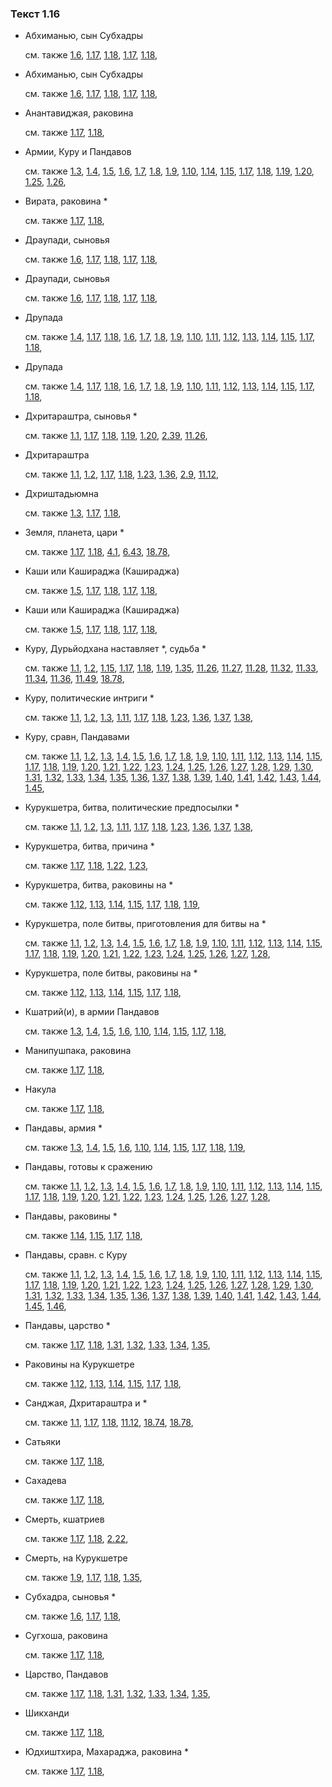 ### Текст 1.16
	
- Абхиманью, сын Субхадры

	см. также  [1.6](../01/0106.md),  [1.17](../01/0117.md),  [1.18](../01/0118.md),  [1.17](../01/0117.md),  [1.18](../01/0118.md), 
	
- Абхиманью, сын Субхадры

	см. также  [1.6](../01/0106.md),  [1.17](../01/0117.md),  [1.18](../01/0118.md),  [1.17](../01/0117.md),  [1.18](../01/0118.md), 
	
- Анантавиджая, раковина

	см. также  [1.17](../01/0117.md),  [1.18](../01/0118.md), 
	
- Армии, Куру и Пандавов

	см. также  [1.3](../01/0103.md),  [1.4](../01/0104.md),  [1.5](../01/0105.md),  [1.6](../01/0106.md),  [1.7](../01/0107.md),  [1.8](../01/0108.md),  [1.9](../01/0109.md),  [1.10](../01/0110.md),  [1.14](../01/0114.md),  [1.15](../01/0115.md),  [1.17](../01/0117.md),  [1.18](../01/0118.md),  [1.19](../01/0119.md),  [1.20](../01/0120.md),  [1.25](../01/0125.md),  [1.26](../01/0126.md), 
	
- Вирата, раковина *

	см. также  [1.17](../01/0117.md),  [1.18](../01/0118.md), 
	
- Драупади, сыновья

	см. также  [1.6](../01/0106.md),  [1.17](../01/0117.md),  [1.18](../01/0118.md),  [1.17](../01/0117.md),  [1.18](../01/0118.md), 
	
- Драупади, сыновья

	см. также  [1.6](../01/0106.md),  [1.17](../01/0117.md),  [1.18](../01/0118.md),  [1.17](../01/0117.md),  [1.18](../01/0118.md), 
	
- Друпада

	см. также  [1.4](../01/0104.md),  [1.17](../01/0117.md),  [1.18](../01/0118.md),  [1.6](../01/0106.md),  [1.7](../01/0107.md),  [1.8](../01/0108.md),  [1.9](../01/0109.md),  [1.10](../01/0110.md),  [1.11](../01/0111.md),  [1.12](../01/0112.md),  [1.13](../01/0113.md),  [1.14](../01/0114.md),  [1.15](../01/0115.md),  [1.17](../01/0117.md),  [1.18](../01/0118.md), 
	
- Друпада

	см. также  [1.4](../01/0104.md),  [1.17](../01/0117.md),  [1.18](../01/0118.md),  [1.6](../01/0106.md),  [1.7](../01/0107.md),  [1.8](../01/0108.md),  [1.9](../01/0109.md),  [1.10](../01/0110.md),  [1.11](../01/0111.md),  [1.12](../01/0112.md),  [1.13](../01/0113.md),  [1.14](../01/0114.md),  [1.15](../01/0115.md),  [1.17](../01/0117.md),  [1.18](../01/0118.md), 
	
- Дхритараштра, сыновья *

	см. также  [1.1](../01/0101.md),  [1.17](../01/0117.md),  [1.18](../01/0118.md),  [1.19](../01/0119.md),  [1.20](../01/0120.md),  [2.39](../02/0239.md),  [11.26](../11/1126.md), 
	
- Дхритараштра

	см. также  [1.1](../01/0101.md),  [1.2](../01/0102.md),  [1.17](../01/0117.md),  [1.18](../01/0118.md),  [1.23](../01/0123.md),  [1.36](../01/0136.md),  [2.9](../02/0209.md),  [11.12](../11/1112.md), 
	
- Дхриштадьюмна

	см. также  [1.3](../01/0103.md),  [1.17](../01/0117.md),  [1.18](../01/0118.md), 
	
- Земля, планета, цари *

	см. также  [1.17](../01/0117.md),  [1.18](../01/0118.md),  [4.1](../04/0401.md),  [6.43](../06/0643.md),  [18.78](../18/1878.md), 
	
- Каши или Кашираджа (Кашираджа)

	см. также  [1.5](../01/0105.md),  [1.17](../01/0117.md),  [1.18](../01/0118.md),  [1.17](../01/0117.md),  [1.18](../01/0118.md), 
	
- Каши или Кашираджа (Кашираджа)

	см. также  [1.5](../01/0105.md),  [1.17](../01/0117.md),  [1.18](../01/0118.md),  [1.17](../01/0117.md),  [1.18](../01/0118.md), 
	
- Куру, Дурьйодхана наставляет *, судьба *

	см. также  [1.1](../01/0101.md),  [1.2](../01/0102.md),  [1.15](../01/0115.md),  [1.17](../01/0117.md),  [1.18](../01/0118.md),  [1.19](../01/0119.md),  [1.35](../01/0135.md),  [11.26](../11/1126.md),  [11.27](../11/1127.md),  [11.28](../11/1128.md),  [11.32](../11/1132.md),  [11.33](../11/1133.md),  [11.34](../11/1134.md),  [11.36](../11/1136.md),  [11.49](../11/1149.md),  [18.78](../18/1878.md), 
	
- Куру, политические интриги *

	см. также  [1.1](../01/0101.md),  [1.2](../01/0102.md),  [1.3](../01/0103.md),  [1.11](../01/0111.md),  [1.17](../01/0117.md),  [1.18](../01/0118.md),  [1.23](../01/0123.md),  [1.36](../01/0136.md),  [1.37](../01/0137.md),  [1.38](../01/0138.md), 
	
- Куру, сравн, Пандавами

	см. также  [1.1](../01/0101.md),  [1.2](../01/0102.md),  [1.3](../01/0103.md),  [1.4](../01/0104.md),  [1.5](../01/0105.md),  [1.6](../01/0106.md),  [1.7](../01/0107.md),  [1.8](../01/0108.md),  [1.9](../01/0109.md),  [1.10](../01/0110.md),  [1.11](../01/0111.md),  [1.12](../01/0112.md),  [1.13](../01/0113.md),  [1.14](../01/0114.md),  [1.15](../01/0115.md),  [1.17](../01/0117.md),  [1.18](../01/0118.md),  [1.19](../01/0119.md),  [1.20](../01/0120.md),  [1.21](../01/0121.md),  [1.22](../01/0122.md),  [1.23](../01/0123.md),  [1.24](../01/0124.md),  [1.25](../01/0125.md),  [1.26](../01/0126.md),  [1.27](../01/0127.md),  [1.28](../01/0128.md),  [1.29](../01/0129.md),  [1.30](../01/0130.md),  [1.31](../01/0131.md),  [1.32](../01/0132.md),  [1.33](../01/0133.md),  [1.34](../01/0134.md),  [1.35](../01/0135.md),  [1.36](../01/0136.md),  [1.37](../01/0137.md),  [1.38](../01/0138.md),  [1.39](../01/0139.md),  [1.40](../01/0140.md),  [1.41](../01/0141.md),  [1.42](../01/0142.md),  [1.43](../01/0143.md),  [1.44](../01/0144.md),  [1.45](../01/0145.md), 
	
- Курукшетра, битва, политические предпосылки *

	см. также  [1.1](../01/0101.md),  [1.2](../01/0102.md),  [1.3](../01/0103.md),  [1.11](../01/0111.md),  [1.17](../01/0117.md),  [1.18](../01/0118.md),  [1.23](../01/0123.md),  [1.36](../01/0136.md),  [1.37](../01/0137.md),  [1.38](../01/0138.md), 
	
- Курукшетра, битва, причина *

	см. также  [1.17](../01/0117.md),  [1.18](../01/0118.md),  [1.22](../01/0122.md),  [1.23](../01/0123.md), 
	
- Курукшетра, битва, раковины на *

	см. также  [1.12](../01/0112.md),  [1.13](../01/0113.md),  [1.14](../01/0114.md),  [1.15](../01/0115.md),  [1.17](../01/0117.md),  [1.18](../01/0118.md),  [1.19](../01/0119.md), 
	
- Курукшетра, поле битвы, приготовления для битвы на *

	см. также  [1.1](../01/0101.md),  [1.2](../01/0102.md),  [1.3](../01/0103.md),  [1.4](../01/0104.md),  [1.5](../01/0105.md),  [1.6](../01/0106.md),  [1.7](../01/0107.md),  [1.8](../01/0108.md),  [1.9](../01/0109.md),  [1.10](../01/0110.md),  [1.11](../01/0111.md),  [1.12](../01/0112.md),  [1.13](../01/0113.md),  [1.14](../01/0114.md),  [1.15](../01/0115.md),  [1.17](../01/0117.md),  [1.18](../01/0118.md),  [1.19](../01/0119.md),  [1.20](../01/0120.md),  [1.21](../01/0121.md),  [1.22](../01/0122.md),  [1.23](../01/0123.md),  [1.24](../01/0124.md),  [1.25](../01/0125.md),  [1.26](../01/0126.md),  [1.27](../01/0127.md),  [1.28](../01/0128.md), 
	
- Курукшетра, поле битвы, раковины на *

	см. также  [1.12](../01/0112.md),  [1.13](../01/0113.md),  [1.14](../01/0114.md),  [1.15](../01/0115.md),  [1.17](../01/0117.md),  [1.18](../01/0118.md), 
	
- Кшатрий(и), в армии Пандавов

	см. также  [1.3](../01/0103.md),  [1.4](../01/0104.md),  [1.5](../01/0105.md),  [1.6](../01/0106.md),  [1.10](../01/0110.md),  [1.14](../01/0114.md),  [1.15](../01/0115.md),  [1.17](../01/0117.md),  [1.18](../01/0118.md), 
	
- Манипушпака, раковина

	см. также  [1.17](../01/0117.md),  [1.18](../01/0118.md), 
	
- Накула

	см. также  [1.17](../01/0117.md),  [1.18](../01/0118.md), 
	
- Пандавы, армия *

	см. также  [1.3](../01/0103.md),  [1.4](../01/0104.md),  [1.5](../01/0105.md),  [1.6](../01/0106.md),  [1.10](../01/0110.md),  [1.14](../01/0114.md),  [1.15](../01/0115.md),  [1.17](../01/0117.md),  [1.18](../01/0118.md),  [1.19](../01/0119.md), 
	
- Пандавы, готовы к сражению

	см. также  [1.1](../01/0101.md),  [1.2](../01/0102.md),  [1.3](../01/0103.md),  [1.4](../01/0104.md),  [1.5](../01/0105.md),  [1.6](../01/0106.md),  [1.7](../01/0107.md),  [1.8](../01/0108.md),  [1.9](../01/0109.md),  [1.10](../01/0110.md),  [1.11](../01/0111.md),  [1.12](../01/0112.md),  [1.13](../01/0113.md),  [1.14](../01/0114.md),  [1.15](../01/0115.md),  [1.17](../01/0117.md),  [1.18](../01/0118.md),  [1.19](../01/0119.md),  [1.20](../01/0120.md),  [1.21](../01/0121.md),  [1.22](../01/0122.md),  [1.23](../01/0123.md),  [1.24](../01/0124.md),  [1.25](../01/0125.md),  [1.26](../01/0126.md),  [1.27](../01/0127.md),  [1.28](../01/0128.md), 
	
- Пандавы, раковины *

	см. также  [1.14](../01/0114.md),  [1.15](../01/0115.md),  [1.17](../01/0117.md),  [1.18](../01/0118.md), 
	
- Пандавы, сравн. с Куру

	см. также  [1.1](../01/0101.md),  [1.2](../01/0102.md),  [1.3](../01/0103.md),  [1.4](../01/0104.md),  [1.5](../01/0105.md),  [1.6](../01/0106.md),  [1.7](../01/0107.md),  [1.8](../01/0108.md),  [1.9](../01/0109.md),  [1.10](../01/0110.md),  [1.11](../01/0111.md),  [1.12](../01/0112.md),  [1.13](../01/0113.md),  [1.14](../01/0114.md),  [1.15](../01/0115.md),  [1.17](../01/0117.md),  [1.18](../01/0118.md),  [1.19](../01/0119.md),  [1.20](../01/0120.md),  [1.21](../01/0121.md),  [1.22](../01/0122.md),  [1.23](../01/0123.md),  [1.24](../01/0124.md),  [1.25](../01/0125.md),  [1.26](../01/0126.md),  [1.27](../01/0127.md),  [1.28](../01/0128.md),  [1.29](../01/0129.md),  [1.30](../01/0130.md),  [1.31](../01/0131.md),  [1.32](../01/0132.md),  [1.33](../01/0133.md),  [1.34](../01/0134.md),  [1.35](../01/0135.md),  [1.36](../01/0136.md),  [1.37](../01/0137.md),  [1.38](../01/0138.md),  [1.39](../01/0139.md),  [1.40](../01/0140.md),  [1.41](../01/0141.md),  [1.42](../01/0142.md),  [1.43](../01/0143.md),  [1.44](../01/0144.md),  [1.45](../01/0145.md),  [1.46](../01/0146.md), 
	
- Пандавы, царство *

	см. также  [1.17](../01/0117.md),  [1.18](../01/0118.md),  [1.31](../01/0131.md),  [1.32](../01/0132.md),  [1.33](../01/0133.md),  [1.34](../01/0134.md),  [1.35](../01/0135.md), 
	
- Раковины на Курукшетре

	см. также  [1.12](../01/0112.md),  [1.13](../01/0113.md),  [1.14](../01/0114.md),  [1.15](../01/0115.md),  [1.17](../01/0117.md),  [1.18](../01/0118.md), 
	
- Санджая, Дхритараштра и *

	см. также  [1.1](../01/0101.md),  [1.17](../01/0117.md),  [1.18](../01/0118.md),  [11.12](../11/1112.md),  [18.74](../18/1874.md),  [18.78](../18/1878.md), 
	
- Сатьяки

	см. также  [1.17](../01/0117.md),  [1.18](../01/0118.md), 
	
- Сахадева

	см. также  [1.17](../01/0117.md),  [1.18](../01/0118.md), 
	
- Смерть, кшатриев

	см. также  [1.17](../01/0117.md),  [1.18](../01/0118.md),  [2.22](../02/0222.md), 
	
- Смерть, на Курукшетре

	см. также  [1.9](../01/0109.md),  [1.17](../01/0117.md),  [1.18](../01/0118.md),  [1.35](../01/0135.md), 
	
- Субхадра, сыновья *

	см. также  [1.6](../01/0106.md),  [1.17](../01/0117.md),  [1.18](../01/0118.md), 
	
- Сугхоша, раковина

	см. также  [1.17](../01/0117.md),  [1.18](../01/0118.md), 
	
- Царство, Пандавов

	см. также  [1.17](../01/0117.md),  [1.18](../01/0118.md),  [1.31](../01/0131.md),  [1.32](../01/0132.md),  [1.33](../01/0133.md),  [1.34](../01/0134.md),  [1.35](../01/0135.md), 
	
- Шикханди

	см. также  [1.17](../01/0117.md),  [1.18](../01/0118.md), 
	
- Юдхиштхира, Махараджа, раковина *

	см. также  [1.17](../01/0117.md),  [1.18](../01/0118.md), 
